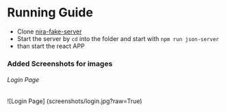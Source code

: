 # Running Guide 
- Clone [nira-fake-server](https://github.com/piyushimraw/nira-fake-server) 
- Start the server by `cd` into the folder and start with `npm run json-server`
- than start the react APP


### Added Screenshots for images
###### Login Page
![Login Page] (screenshots/login.jpg?raw=True)
